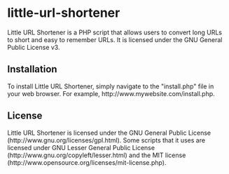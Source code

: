 little-url-shortener
====================

Little URL Shortener is a PHP script that allows users to convert long URLs to short and easy to remember URLs. It is licensed under the GNU General Public License v3.

<h2>Installation</h2>
To install Little URL Shortener, simply navigate to the "install.php" file in your web browser. For example, http://www.mywebsite.com/install.php.

<h2>License</h2>
Little URL Shortener is licensed under the GNU General Public License (http://www.gnu.org/licenses/gpl.html). Some scripts that it uses are licensed under GNU Lesser General Public License (http://www.gnu.org/copyleft/lesser.html) and the MIT license (http://www.opensource.org/licenses/mit-license.php).
